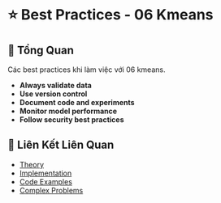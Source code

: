 # ⭐ Best Practices - 06 Kmeans

## 🎯 Tổng Quan

Các best practices khi làm việc với 06 kmeans.

- **Always validate data**
- **Use version control**
- **Document code and experiments**
- **Monitor model performance**
- **Follow security best practices**

## 🔗 Liên Kết Liên Quan

- [Theory](./THEORY_06_kmeans.md)
- [Implementation](./IMPLEMENTATION_06_kmeans.md)
- [Code Examples](./CODE_EXAMPLES_06_kmeans.md)
- [Complex Problems](./COMPLEX_PROBLEMS.md)
